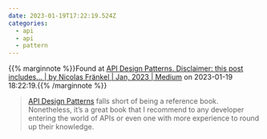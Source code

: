 ```yaml
---
date: 2023-01-19T17:22:19.524Z
categories:
  - api
  - api
  - pattern
---
```

{{% marginnote %}}Found at [API Design Patterns. Disclaimer: this post includes… | by Nicolas Fränkel | Jan, 2023 | Medium](https://medium.com/@nfrankel/api-design-patterns-39da3e9d19fa) on 2023-01-19 18:22:19.{{% /marginnote %}}

> [API Design Patterns](https://www.manning.com/books/api-design-patterns?utm_source=frankel&utm_medium=affiliate&utm_campaign=affiliate&a_aid=frankel) falls short of being a reference book. Nonetheless, it’s a great book that I recommend to any developer entering the world of APIs or even one with more experience to round up their knowledge.

